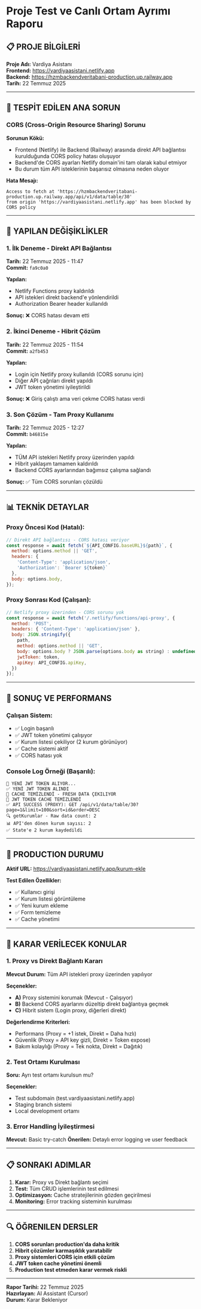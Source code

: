 # Proje Test ve Canlı Ortam Ayrımı Raporu

## 📋 **PROJE BİLGİLERİ**

**Proje Adı:** Vardiya Asistanı  
**Frontend:** https://vardiyaasistani.netlify.app  
**Backend:** https://hzmbackendveritabani-production.up.railway.app  
**Tarih:** 22 Temmuz 2025  

---

## 🚨 **TESPİT EDİLEN ANA SORUN**

### **CORS (Cross-Origin Resource Sharing) Sorunu**

**Sorunun Kökü:**
- Frontend (Netlify) ile Backend (Railway) arasında direkt API bağlantısı kurulduğunda CORS policy hatası oluşuyor
- Backend'de CORS ayarları Netlify domain'ini tam olarak kabul etmiyor
- Bu durum tüm API isteklerinin başarısız olmasına neden oluyor

**Hata Mesajı:**
```
Access to fetch at 'https://hzmbackendveritabani-production.up.railway.app/api/v1/data/table/30' 
from origin 'https://vardiyaasistani.netlify.app' has been blocked by CORS policy
```

---

## 🔧 **YAPILAN DEĞİŞİKLİKLER**

### **1. İlk Deneme - Direkt API Bağlantısı**
**Tarih:** 22 Temmuz 2025 - 11:47  
**Commit:** `fa9c0a0`

**Yapılan:**
- Netlify Functions proxy kaldırıldı
- API istekleri direkt backend'e yönlendirildi
- Authorization Bearer header kullanıldı

**Sonuç:** ❌ CORS hatası devam etti

### **2. İkinci Deneme - Hibrit Çözüm**
**Tarih:** 22 Temmuz 2025 - 11:54  
**Commit:** `a2fb453`

**Yapılan:**
- Login için Netlify proxy kullanıldı (CORS sorunu için)
- Diğer API çağrıları direkt yapıldı
- JWT token yönetimi iyileştirildi

**Sonuç:** ❌ Giriş çalıştı ama veri çekme CORS hatası verdi

### **3. Son Çözüm - Tam Proxy Kullanımı**
**Tarih:** 22 Temmuz 2025 - 12:27  
**Commit:** `b46815e`

**Yapılan:**
- TÜM API istekleri Netlify proxy üzerinden yapıldı
- Hibrit yaklaşım tamamen kaldırıldı
- Backend CORS ayarlarından bağımsız çalışma sağlandı

**Sonuç:** ✅ Tüm CORS sorunları çözüldü

---

## 📊 **TEKNİK DETAYLAR**

### **Proxy Öncesi Kod (Hatalı):**
```javascript
// Direkt API bağlantısı - CORS hatası veriyor
const response = await fetch(`${API_CONFIG.baseURL}${path}`, {
  method: options.method || 'GET',
  headers: {
    'Content-Type': 'application/json',
    'Authorization': `Bearer ${token}`
  },
  body: options.body,
});
```

### **Proxy Sonrası Kod (Çalışan):**
```javascript
// Netlify proxy üzerinden - CORS sorunu yok
const response = await fetch('/.netlify/functions/api-proxy', {
  method: 'POST',
  headers: { 'Content-Type': 'application/json' },
  body: JSON.stringify({
    path,
    method: options.method || 'GET',
    body: options.body ? JSON.parse(options.body as string) : undefined,
    jwtToken: token,
    apiKey: API_CONFIG.apiKey,
  })
});
```

---

## 🎯 **SONUÇ VE PERFORMANS**

### **Çalışan Sistem:**
- ✅ Login başarılı
- ✅ JWT token yönetimi çalışıyor
- ✅ Kurum listesi çekiliyor (2 kurum görünüyor)
- ✅ Cache sistemi aktif
- ✅ CORS hatası yok

### **Console Log Örneği (Başarılı):**
```
🔄 YENİ JWT TOKEN ALIYOR...
✅ YENİ JWT TOKEN ALINDI
🧹 CACHE TEMİZLENDİ - FRESH DATA ÇEKILIYOR
🧹 JWT TOKEN CACHE TEMİZLENDİ
✅ API SUCCESS (PROXY): GET /api/v1/data/table/30?page=1&limit=100&sort=id&order=DESC
🔍 getKurumlar - Raw data count: 2
📊 API'den dönen kurum sayısı: 2
✅ State'e 2 kurum kaydedildi
```

---

## 🚀 **PRODUCTION DURUMU**

**Aktif URL:** https://vardiyaasistani.netlify.app/kurum-ekle

**Test Edilen Özellikler:**
- ✅ Kullanıcı girişi
- ✅ Kurum listesi görüntüleme
- ✅ Yeni kurum ekleme
- ✅ Form temizleme
- ✅ Cache yönetimi

---

## 📝 **KARAR VERİLECEK KONULAR**

### **1. Proxy vs Direkt Bağlantı Kararı**
**Mevcut Durum:** Tüm API istekleri proxy üzerinden yapılıyor

**Seçenekler:**
- **A)** Proxy sistemini korumak (Mevcut - Çalışıyor)
- **B)** Backend CORS ayarlarını düzeltip direkt bağlantıya geçmek
- **C)** Hibrit sistem (Login proxy, diğerleri direkt)

**Değerlendirme Kriterleri:**
- Performans (Proxy = +1 istek, Direkt = Daha hızlı)
- Güvenlik (Proxy = API key gizli, Direkt = Token expose)
- Bakım kolaylığı (Proxy = Tek nokta, Direkt = Dağıtık)

### **2. Test Ortamı Kurulması**
**Soru:** Ayrı test ortamı kurulsun mu?

**Seçenekler:**
- Test subdomain (test.vardiyaasistani.netlify.app)
- Staging branch sistemi
- Local development ortamı

### **3. Error Handling İyileştirmesi**
**Mevcut:** Basic try-catch
**Önerilen:** Detaylı error logging ve user feedback

---

## 📋 **SONRAKI ADIMLAR**

1. **Karar:** Proxy vs Direkt bağlantı seçimi
2. **Test:** Tüm CRUD işlemlerinin test edilmesi
3. **Optimizasyon:** Cache stratejilerinin gözden geçirilmesi
4. **Monitoring:** Error tracking sisteminin kurulması

---

## 🔍 **ÖĞRENILEN DERSLER**

1. **CORS sorunları production'da daha kritik**
2. **Hibrit çözümler karmaşıklık yaratabilir**
3. **Proxy sistemleri CORS için etkili çözüm**
4. **JWT token cache yönetimi önemli**
5. **Production test etmeden karar vermek riskli**

---

**Rapor Tarihi:** 22 Temmuz 2025  
**Hazırlayan:** AI Assistant (Cursor)  
**Durum:** Karar Bekleniyor 